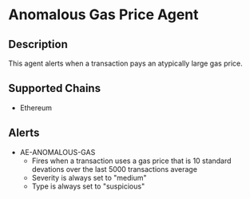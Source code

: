# Anomalous Gas Price Agent

## Description

This agent alerts when a transaction pays an atypically large gas price.

## Supported Chains

- Ethereum

## Alerts

- AE-ANOMALOUS-GAS
  - Fires when a transaction uses a gas price that is 10 standard devations over the last 5000 transactions average
  - Severity is always set to "medium"
  - Type is always set to "suspicious"
